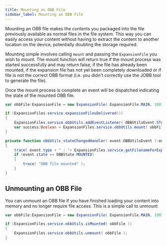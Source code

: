 ```yaml
---
title: Mounting an OBB File
sidebar_label: Mounting an OBB File
---
```



Mounting an OBB file makes the contents you packaged into the file previously 
available as normal files in the file system. This way you can easily access 
your content without having to extract the content to another location on the 
device, potentially doubling the storage required.

Mounting simple involves calling `mount` and passing the `ExpansionFile` you wish 
to mount. The mount function will return true if the mount process was started 
successfully and may return false, if the file has already been mounted, if 
the expansion file has not yet been completely downloaded or if file is not 
the correct OBB format (i.e. you didn't correctly use the JOBB tool to 
generate the file).

Once the mount process is complete an event will be dispatched indicating the 
state of the mounted OBB file.


```actionscript
var obbFile:ExpansionFile = new ExpansionFile( ExpansionFile.MAIN, 1001003, 93147195 );

if (ExpansionFiles.service.expansionFilesDelivered())
{
	ExpansionFiles.service.obbUtils.addEventListener( OBBUtilsEvent.STATE_CHANGED, obbUtils_stateChangedHandler );
	var success:Boolean = ExpansionFiles.service.obbUtils.mount( obbFile );
}
```


```actionscript
private function obbUtils_stateChangedHandler( event:OBBUtilsEvent ):void
{
	trace( event.type + " : "+ ExpansionFiles.service.getFilenameForExpansionFile(event.file) );
	if (event.state == OBBState.MOUNTED)
	{
		trace( "OBB file mounted" );
	}
}
```


## Unmounting an OBB File

You can unmount an OBB file if you have finished loading your content into memory 
and no longer require file access. This is a simple call to unmount


```actionscript
var obbFile:ExpansionFile = new ExpansionFile( ExpansionFile.MAIN, 1001003, 93147195 );

if (ExpansionFiles.service.obbUtils.isMounted( obbFile ))
{
	ExpansionFiles.service.obbUtils.unmount( obbFile );
}
```
